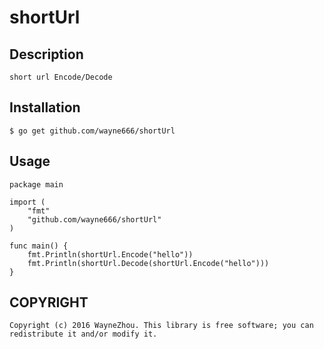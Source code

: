 # shortUrl

## Description
	
	short url Encode/Decode

## Installation

	$ go get github.com/wayne666/shortUrl

## Usage

	package main

	import (
		"fmt"			
		"github.com/wayne666/shortUrl"
	)

	func main() {
		fmt.Println(shortUrl.Encode("hello"))
		fmt.Println(shortUrl.Decode(shortUrl.Encode("hello")))
	}

## COPYRIGHT

	Copyright (c) 2016 WayneZhou. This library is free software; you can redistribute it and/or modify it.
